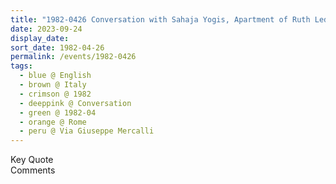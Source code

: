 ```yaml
---
title: "1982-0426 Conversation with Sahaja Yogis, Apartment of Ruth Lederberger, Via Giuseppe Mercalli, 46, Rome, Italy"
date: 2023-09-24
display_date: 
sort_date: 1982-04-26
permalink: /events/1982-0426
tags:
  - blue @ English
  - brown @ Italy
  - crimson @ 1982
  - deeppink @ Conversation
  - green @ 1982-04
  - orange @ Rome
  - peru @ Via Giuseppe Mercalli
---
```


<wave-list>
  <list-title color="green" width="75">Key Quote</list-title>
  <list-item color="BlanchedAlmond"  width="200"></list-item>
  <list-item color="Lavender"></list-item>
  <list-item color="BlanchedAlmond"></list-item>
</wave-list>

<br>

<wave-list>
  <list-title color="green" width="75">Comments</list-title>
  <list-item color="BlanchedAlmond"  width="200"></list-item>
  <list-item color="Lavender"></list-item>
  <list-item color="BlanchedAlmond"></list-item>
</wave-list>